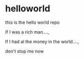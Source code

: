# helloworld
this is the hello world repo

If I was a rich man....,

If I had al the money in the world....,

don't stop me now